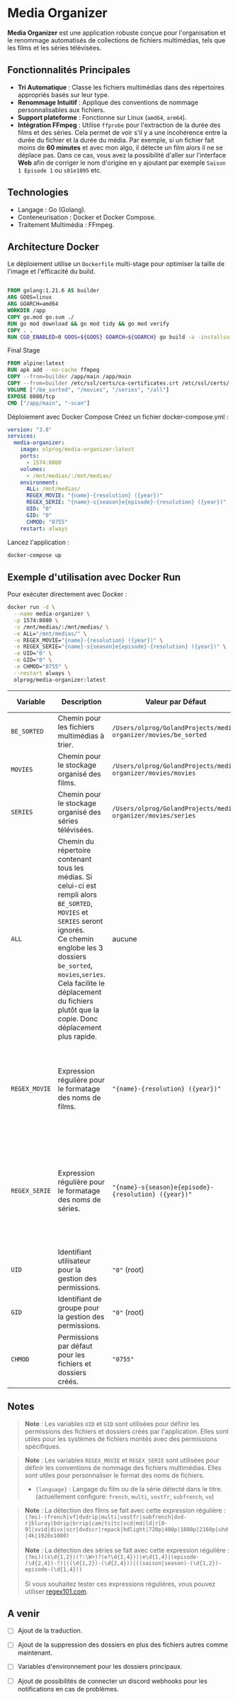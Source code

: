 # Media Organizer

**Media Organizer** est une application robuste conçue pour l'organisation et le renommage automatisés de collections de fichiers multimédias, tels que les films et les séries télévisées.

## Fonctionnalités Principales
- **Tri Automatique** : Classe les fichiers multimédias dans des répertoires appropriés basés sur leur type.
- **Renommage Intuitif** : Applique des conventions de nommage personnalisables aux fichiers.
- **Support plateforme** : Fonctionne sur Linux (`amd64`, `arm64`).
- **Intégration FFmpeg** : Utilise `ffprobe` pour l'extraction de la durée des films et des séries. Cela permet de voir s'il y a une incohérence entre la durée du fichier et la durée du média. Par exemple, si un fichier fait moins de **60 minutes** et avec mon algo, il détecte un film alors il ne se déplace pas. Dans ce cas, vous avez la possibilité d'aller sur l'interface **Web** afin de corriger le nom d'origine en y ajoutant par exemple `Saison 1 Episode 1` ou `s01e1095` etc.

## Technologies
- Langage : Go (Golang).
- Conteneurisation : Docker et Docker Compose.
- Traitement Multimédia : FFmpeg.

## Architecture Docker
Le déploiement utilise un `Dockerfile` multi-stage pour optimiser la taille de l'image et l'efficacité du build.

```dockerfile

FROM golang:1.21.6 AS builder
ARG GOOS=linux
ARG GOARCH=amd64
WORKDIR /app
COPY go.mod go.sum ./
RUN go mod download && go mod tidy && go mod verify
COPY . .
RUN CGO_ENABLED=0 GOOS=${GOOS} GOARCH=${GOARCH} go build -a -installsuffix cgo -o main .
```

Final Stage
```dockerfile
FROM alpine:latest
RUN apk add --no-cache ffmpeg
COPY --from=builder /app/main /app/main
COPY --from=builder /etc/ssl/certs/ca-certificates.crt /etc/ssl/certs/
VOLUME ["/be_sorted", "/movies", "/series", "/all"]
EXPOSE 8080/tcp
CMD ["/app/main", "-scan"]
```

Déploiement avec Docker Compose
Créez un fichier docker-compose.yml :

```yaml
version: "3.8"
services:
  media-organizer:
    image: olprog/media-organizer:latest
    ports:
      - 1574:8080
    volumes:
      - /mnt/medias/:/mnt/medias/
    environment:
      ALL: /mnt/medias/
      REGEX_MOVIE: "{name}-{resolution} ({year})"
      REGEX_SERIE: "{name}-s{season}e{episode}-{resolution} ({year})"
      UID: "0"
      GID: "0"
      CHMOD: "0755"
    restart: always
```

Lancez l'application :

```bash
docker-compose up
```

## Exemple d'utilisation avec Docker Run

Pour exécuter directement avec Docker :
    
```bash
docker run -d \
  --name media-organizer \
  -p 1574:8080 \
  -v /mnt/medias/:/mnt/medias/ \
  -e ALL="/mnt/medias/" \
  -e REGEX_MOVIE="{name}-{resolution} ({year})" \
  -e REGEX_SERIE="{name}-s{season}e{episode}-{resolution} ({year})" \
  -e UID="0" \
  -e GID="0" \
  -e CHMOD="0755" \
  --restart always \
  olprog/media-organizer:latest
```

| Variable      | Description                                                                                                                                                                                                                                                                                         | Valeur par Défaut                                               | Exemples de Valeurs / Formats Acceptés                                                                                                                                                                |
|---------------|-----------------------------------------------------------------------------------------------------------------------------------------------------------------------------------------------------------------------------------------------------------------------------------------------------|-----------------------------------------------------------------|-------------------------------------------------------------------------------------------------------------------------------------------------------------------------------------------------------|
| `BE_SORTED`   | Chemin pour les fichiers multimédias à trier.                                                                                                                                                                                                                                                       | `/Users/olprog/GolandProjects/media-organizer/movies/be_sorted` | Chemin absolu vers le répertoire de tri.                                                                                                                                                              |
| `MOVIES`      | Chemin pour le stockage organisé des films.                                                                                                                                                                                                                                                         | `/Users/olprog/GolandProjects/media-organizer/movies/movies`    | Chemin absolu vers le répertoire des films.                                                                                                                                                           |
| `SERIES`      | Chemin pour le stockage organisé des séries télévisées.                                                                                                                                                                                                                                             | `/Users/olprog/GolandProjects/media-organizer/movies/series`    | Chemin absolu vers le répertoire des séries.                                                                                                                                                          |
| `ALL`         | Chemin du répertoire contenant tous les médias. Si celui-ci est rempli alors `BE_SORTED`, `MOVIES` et `SERIES` seront ignorés.<br/>Ce chemin englobe les 3 dossiers `be_sorted`, `movies`,`series`.<br/>Cela facilite le déplacement du fichiers plutôt que la copie. Donc déplacement plus rapide. | aucune                                                          | `/mnt/medias/`, `/path/to/media/`                                                                                                                                                                     |
| `REGEX_MOVIE` | Expression régulière pour le formatage des noms de films.                                                                                                                                                                                                                                           | `"{name}-{resolution} ({year})"`                                | `"{name}-{resolution} ({year})"`, `"{year}-{name}"` <br/>- nom du fichier : `{name}`<br/>- résolution: `{resolution}`<br/>- année de sortie(si présente): `{year}`<br/>- langage: {language}          |
| `REGEX_SERIE` | Expression régulière pour le formatage des noms de séries.                                                                                                                                                                                                                                          | `"{name}-s{season}e{episode}-{resolution} ({year})"`            | `"{name}-s{season}e{episode}-{resolution} ({year})"`, `"{name} S{season}E{episode}"`<br/>- même que `REGEX_MOVIE` avec en plus:<br/>- saison(numérique): {season}<br/>- épisode(numérique): {episode} |
| `UID`         | Identifiant utilisateur pour la gestion des permissions.                                                                                                                                                                                                                                            | `"0"` (root)                                                    | `"0"`, `"1000"` (ou autre UID utilisateur)                                                                                                                                                            |
| `GID`         | Identifiant de groupe pour la gestion des permissions.                                                                                                                                                                                                                                              | `"0"` (root)                                                    | `"0"`, `"1000"` (ou autre GID groupe)                                                                                                                                                                 |
| `CHMOD`       | Permissions par défaut pour les fichiers et dossiers créés.                                                                                                                                                                                                                                         | `"0755"`                                                        | `"0755"`, `"0777"` (pour un accès plus ouvert)                                                                                                                                                        |

## Notes
> **Note** : Les variables `UID` et `GID` sont utilisées pour définir les permissions des fichiers et dossiers créés par l'application. Elles sont utiles pour les systèmes de fichiers montés avec des permissions spécifiques.

> **Note** : Les variables `REGEX_MOVIE` et `REGEX_SERIE` sont utilisées pour définir les conventions de nommage des fichiers multimédias. Elles sont utiles pour personnaliser le format des noms de fichiers.
> <br>
> - `{language}` : Langage du film ou de la série détecté dans le titre. (actuellement configuré: `french`, `multi`, `vostfr`, `subfrench`, `vo`)
 
> **Note** : La détection des films se fait avec cette expression régulière : `(?mi)-(french|vf|dvdrip|multi|vostfr|subfrench|dvd-r|bluray|bdrip|brrip|cam|ts|tc|vcd|md|ld|r[0-9]|xvid|divx|scr|dvdscr|repack|hdlight|720p|480p|1080p|2160p|uhd|4k|1920x1080)` 
> <br><br>
> **Note** : La détection des séries se fait avec cette expression régulière : `(?mi)((s\d{1,2})(?:\W+)?(e?\d{1,4}))|e\d{1,4}|(episode-(\d{2,4})-?)|((\d{1,2})-(\d{2,4}))|((saison|season)-(\d{1,2})-episode-(\d{1,4}))`
> <br><br>
> Si vous souhaitez tester ces expressions régulières, vous pouvez utiliser [regex101.com](https://regex101.com/).


## A venir
- [ ] Ajout de la traduction.
- [ ] Ajout de la suppression des dossiers en plus des fichiers autres comme maintenant.
- [ ] Variables d'environnement pour les dossiers principaux.
- [ ] Ajout de possibilités de connecter un discord webhooks pour les notifications en cas de problèmes.

